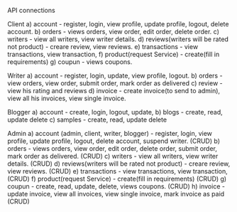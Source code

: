 API connections

Client
a) account - register, login, view profile, update profile, logout, delete account.
b) orders - views orders, view order, edit order, delete order.
c) writers - view all writers, view writer details.
d) reviews(writers will be rated not product) - creare review, view reviews.
e) transactions - view transactions, view transaction,
f) product(request Service) - create(fill in requirements)
g) coupun - views coupons.

Writer
a) account - register, login, update, view profile, logout.
b) orders - view orders, view order, submit order, mark order as delivered
c) review - view his rating and reviews
d) invoice - create invoice(to send to admin), view all his invoices, view single invoice.

Blogger
a) account - create, login, logout, update, 
b) blogs - create, read, update delete
c) samples - create, read, update delete

Admin
a) account (admin, client, writer, blogger) - register, login, view profile, update profile, logout, delete account, suspend writer. (CRUD)
b) orders - views orders, view order, edit order, delete order, submit order, mark order as delivered. (CRUD)
c) writers - view all writers, view writer details. (CRUD)
d) reviews(writers will be rated not product) - creare review, view reviews. (CRUD)
e) transactions - view transactions, view transaction, (CRUD)
f) product(request Service) - create(fill in requirements) (CRUD)
g) coupun - create, read, update, delete, views coupons. (CRUD)
h) invoice - update invoice, view all invoices, view single invoice, mark invoice as paid (CRUD)
